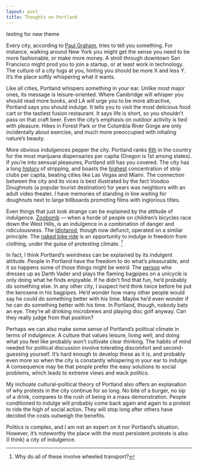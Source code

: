 ```yaml
---
layout: post
title: Thoughts on Portland
---
```


testing for new theme


Every city, according to [Paul Graham](http://www.paulgraham.com/cities.html), tries to tell you something. For instance, walking around New York you might get the sense you need to be more fashionable, or make more money. A stroll through downtown San Francisco might prod you to join a startup, or at least work in technology.  The culture of a city tugs at you, hinting you should be more X and less Y. It’s the place softly whispering what it wants.  

Like all cities, Portland whispers something in your ear. Unlike most major ones, its message is leisure-oriented. Where Cambridge will whisper you should read more books, and LA will urge you to be more attractive, Portland says you should indulge. It tells you to visit the most delicious food cart or the tastiest fusion restaurant. It says life is short, so you shouldn’t pass on that craft beer. Even the city’s emphasis on outdoor activity is tied with pleasure. Hikes in Forest Park or the Columbia River Gorge are only incidentally about exercise, and much more preoccupied with inhaling nature’s beauty.

More obvious indulgences pepper the city. Portland ranks [6th](https://www.verilife.com/blog/united-states-weed) in the country for the most marijuana dispensaries per capita (Oregon is 1st among states). If you’re into sensual pleasures, Portland still has you covered. The city has a long [history](https://www.oregonencyclopedia.org/articles/stripping_in_oregon/) of stripping, and boasts the [highest](https://priceonomics.com/why-does-portland-have-so-many-strip-clubs/) concentration of strip clubs per capita, beating cities like Las Vegas and Miami. The connection between the city and its vices is best illustrated by the fact Voodoo Doughnuts (a popular tourist destination) for years was neighbors with an adult video theater. I have memories of standing in line waiting for doughnuts next to large billboards promoting films with inglorious titles.

Even things that just look strange can be explained by the attitude of indulgence. [Zoobomb](https://en.wikipedia.org/wiki/Zoobomb) — when a horde of people on children’s bicycles race down the West Hills, is an indulgence in a combination of danger and ridiculousness. The [Idiotarod](https://en.wikipedia.org/wiki/Idiotarod#Portland,_Oregon), though now defunct, operated on a similar principle. The [naked bike ride](https://pdxwnbr.org/) is an opportunity to indulge in freedom from clothing, under the guise of protesting climate. [^1]

In fact, I think Portland’s weirdness can be explained by its indulgent attitude. People in Portland have the freedom to do what’s pleasurable, and it so happens some of those things might be weird. The [person](https://en.wikipedia.org/wiki/Unipiper) who dresses up as Darth Vader and plays the flaming bagpipes on a unicycle is only doing what he finds enjoyable. If he didn’t find that fun, he’d probably do something else. In any other city, I suspect he’d think twice before he put the kerosene in his bagpipes. He’d wonder how many other people would say he could do something better with his time. Maybe he’d even wonder if he can do something better with his time. In Portland, though, nobody bats an eye. They’re all drinking microbrews and playing disc golf anyway. Can they really judge from that position?

Perhaps we can also make some sense of Portland’s political climate in terms of indulgence. A culture that values leisure, living well, and doing what you feel like probably won’t cultivate clear thinking. The habits of mind needed for political discussion involve tolerating discomfort and second-guessing yourself. It’s hard enough to develop these as it is, and probably even more so when the city is constantly whispering in your ear to indulge. A consequence may be that people prefer the easy solutions to social problems, which leads to extreme views and wack politics.

My inchoate cultural-political theory of Portland also offers an explanation of why protests in the city continue for so long. No bite of a burger, no sip of a drink, compares to the rush of being in a mass demonstration. People conditioned to indulge will probably come back again and again to a protest to ride the high of social action. They will stop long after others have decided the costs outweigh the benefits.

Politics is complex, and I am not an expert on it nor Portland’s situation. However, it’s noteworthy the place with the most persistent protests is also (I think) a city of indulgence.

[^1]: Why do all of these involve wheeled transport?
